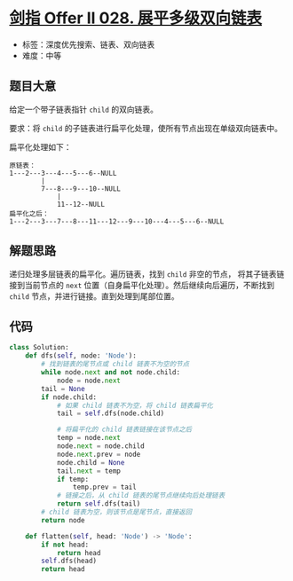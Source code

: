 # [剑指 Offer II 028. 展平多级双向链表](https://leetcode.cn/problems/Qv1Da2/)

- 标签：深度优先搜索、链表、双向链表
- 难度：中等

## 题目大意

给定一个带子链表指针 `child` 的双向链表。

要求：将 `child` 的子链表进行扁平化处理，使所有节点出现在单级双向链表中。

扁平化处理如下：

```
原链表：
1---2---3---4---5---6--NULL
        |
        7---8---9---10--NULL
            |
            11--12--NULL
扁平化之后：
1---2---3---7---8---11---12---9---10---4---5---6--NULL
```

## 解题思路

递归处理多层链表的扁平化。遍历链表，找到 `child` 非空的节点， 将其子链表链接到当前节点的 `next` 位置（自身扁平化处理）。然后继续向后遍历，不断找到 `child` 节点，并进行链接。直到处理到尾部位置。

## 代码

```python
class Solution:
    def dfs(self, node: 'Node'):
        # 找到链表的尾节点或 child 链表不为空的节点
        while node.next and not node.child:
            node = node.next
        tail = None
        if node.child:
            # 如果 child 链表不为空，将 child 链表扁平化
            tail = self.dfs(node.child)

            # 将扁平化的 child 链表链接在该节点之后
            temp = node.next
            node.next = node.child
            node.next.prev = node
            node.child = None
            tail.next = temp
            if temp:
                temp.prev = tail
            # 链接之后，从 child 链表的尾节点继续向后处理链表
            return self.dfs(tail)
        # child 链表为空，则该节点是尾节点，直接返回
        return node

    def flatten(self, head: 'Node') -> 'Node':
        if not head:
            return head
        self.dfs(head)
        return head
```


